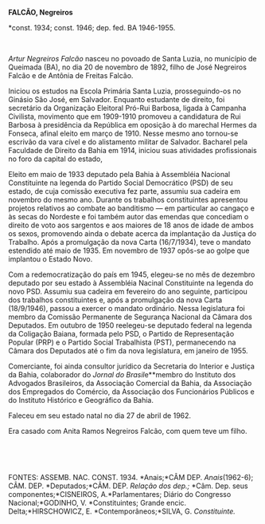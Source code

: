 **FALCÃO, Negreiros**

\*const. 1934; const. 1946; dep. fed. BA 1946-1955.

 

*Artur Negreiros Falcão* nasceu no povoado de Santa Luzia, no município
de Queimada (BA), no dia 20 de novembro de 1892, filho de José Negreiros
Falcão e de Antônia de Freitas Falcão.

Iniciou os estudos na Escola Primária Santa Luzia, prosseguindo-os no
Ginásio São José, em Salvador. Enquanto estudante de direito, foi
secretário da Organização Eleitoral Pró-Rui Barbosa, ligada à Campanha
Civilista, movimento que em 1909-1910 promoveu a candidatura de Rui
Barbosa à presidência da República em oposição à do marechal Hermes da
Fonseca, afinal eleito em março de 1910. Nesse mesmo ano tornou-se
escrivão da vara cível e do alistamento militar de Salvador. Bacharel
pela Faculdade de Direito da Bahia em 1914, iniciou suas atividades
profissionais no foro da capital do estado,

Eleito em maio de 1933 deputado pela Bahia à Assembléia Nacional
Constituinte na legenda do Partido Social Democrático (PSD) de seu
estado, de cuja comissão executiva fez parte, assumiu sua cadeira em
novembro do mesmo ano. Durante os trabalhos constituintes apresentou
projetos relativos ao combate ao banditismo — em particular ao cangaço e
às secas do Nordeste e foi também autor das emendas que concediam o
direito de voto aos sargentos e aos maiores de 18 anos de idade de ambos
os sexos, promovendo ainda o debate acerca da implantação da Justiça do
Trabalho. Após a promulgação da nova Carta (16/7/1934), teve o mandato
estendido até maio de 1935. Em novembro de 1937 opôs-se ao golpe que
implantou o Estado Novo.

Com a redemocratização do país em 1945, elegeu-se no mês de dezembro
deputado por seu estado à Assembléia Nacinal Constituinte na legenda do
novo PSD. Assumiu sua cadeira em fevereiro do ano seguinte, participou
dos trabalhos constituintes e, após a promulgação da nova Carta
(18/9/1946), passou a exercer o mandato ordinário. Nessa legislatura foi
membro da Comissão Permanente de Segurança Nacional da Câmara dos
Deputados. Em outubro de 1950 reelegeu-se deputado federal na legenda da
Coligação Baiana, formada pelo PSD, o Partido de Representação Popular
(PRP) e o Partido Social Trabalhista (PST), permanecendo na Câmara dos
Deputados até o fim da nova legislatura, em janeiro de 1955.

Comerciante, foi ainda consultor jurídico da Secretaria do Interior e
Justiça da Bahia, colaborador do *Jornal do Brasil*e**membro do
Instituto dos Advogados Brasileiros, da Associação Comercial da Bahia,
da Associação dos Empregados do Comércio, da Associação dos Funcionários
Públicos e do Instituto Histórico e Geográfico da Bahia.

Faleceu em seu estado natal no dia 27 de abril de 1962.

Era casado com Anita Ramos Negreiros Falcão, com quem teve um filho.

 

 

FONTES: ASSEMB. NAC. CONST. 1934. *Anais;*CÂM DEP. *Anais*(1962-6); CÂM.
DEP. *Deputados;*CÂM. DEP. *Relação dos dep.;* *Câm. Dep. seus
componentes;*CISNEIROS, A.*Parlamentares; Diário do Congresso
Nacional;*GODINHO, V. *Constituintes; Grande encic. Delta;*HIRSCHOWICZ,
E. *Contemporâneos;*SILVA, G. *Constituinte.*

 
